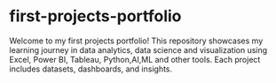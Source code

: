 # first-projects-portfolio
Welcome to my first projects portfolio! This repository showcases my learning journey in data analytics, data science and visualization using Excel, Power BI, Tableau, Python,AI,ML and other tools. Each project includes datasets, dashboards, and insights.
